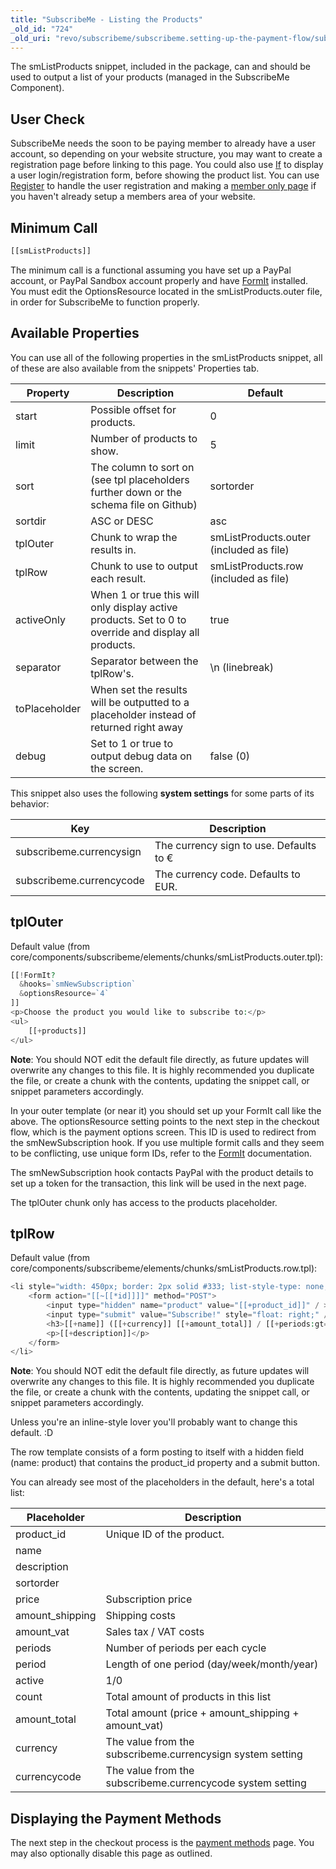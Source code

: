 ```yaml
---
title: "SubscribeMe - Listing the Products"
_old_id: "724"
_old_uri: "revo/subscribeme/subscribeme.setting-up-the-payment-flow/subscribeme-listing-the-products"
---
```


The smListProducts snippet, included in the package, can and should be used to output a list of your products (managed in the SubscribeMe Component).

## User Check

SubscribeMe needs the soon to be paying member to already have a user account, so depending on your website structure, you may want to create a registration page before linking to this page. You could also use [If](extras/if "If") to display a user login/registration form, before showing the product list. You can use [Register](extras/login/login.register "Login.Register") to handle the user registration and making a [member only page](administering-your-site/security/security-tutorials/making-member-only-pages "Making Member-Only Pages") if you haven't already setup a members area of your website.

## Minimum Call

``` php
[[smListProducts]]
```

The minimum call is a functional assuming you have set up a PayPal account, or PayPal Sandbox account properly and have [FormIt](extras/formit "FormIt") installed. You must edit the OptionsResource located in the smListProducts.outer file, in order for SubscribeMe to function properly.

## Available Properties

You can use all of the following properties in the smListProducts snippet, all of these are also available from the snippets' Properties tab.

| Property      | Description                                                                                           | Default                                 |
| ------------- | ----------------------------------------------------------------------------------------------------- | --------------------------------------- |
| start         | Possible offset for products.                                                                         | 0                                       |
| limit         | Number of products to show.                                                                           | 5                                       |
| sort          | The column to sort on (see tpl placeholders further down or the schema file on Github)                | sortorder                               |
| sortdir       | ASC or DESC                                                                                           | asc                                     |
| tplOuter      | Chunk to wrap the results in.                                                                         | smListProducts.outer (included as file) |
| tplRow        | Chunk to use to output each result.                                                                   | smListProducts.row (included as file)   |
| activeOnly    | When 1 or true this will only display active products. Set to 0 to override and display all products. | true                                    |
| separator     | Separator between the tplRow's.                                                                       | \\n (linebreak)                         |
| toPlaceholder | When set the results will be outputted to a placeholder instead of returned right away                |                                         |
| debug         | Set to 1 or true to output debug data on the screen.                                                  | false (0)                               |

This snippet also uses the following **system settings** for some parts of its behavior:

| Key                      | Description                             |
| ------------------------ | --------------------------------------- |
| subscribeme.currencysign | The currency sign to use. Defaults to € |
| subscribeme.currencycode | The currency code. Defaults to EUR.     |

## tplOuter

Default value (from core/components/subscribeme/elements/chunks/smListProducts.outer.tpl):

``` php
[[!FormIt?
  &hooks=`smNewSubscription`
  &optionsResource=`4`
]]
<p>Choose the product you would like to subscribe to:</p>
<ul>
    [[+products]]
</ul>
```

**Note**: You should NOT edit the default file directly, as future updates will overwrite any changes to this file. It is highly recommended you duplicate the file, or create a chunk with the contents, updating the snippet call, or snippet parameters accordingly.

In your outer template (or near it) you should set up your FormIt call like the above. The optionsResource setting points to the next step in the checkout flow, which is the payment options screen. This ID is used to redirect from the smNewSubscription hook. If you use multiple formit calls and they seem to be conflicting, use unique form IDs, refer to the [FormIt](extras/formit "FormIt") documentation.

The smNewSubscription hook contacts PayPal with the product details to set up a token for the transaction, this link will be used in the next page.

The tplOuter chunk only has access to the products placeholder.

## tplRow

Default value (from core/components/subscribeme/elements/chunks/smListProducts.row.tpl):

``` php
<li style="width: 450px; border: 2px solid #333; list-style-type: none; padding: 15px;">
    <form action="[[~[[*id]]]]" method="POST">
        <input type="hidden" name="product" value="[[+product_id]]" / >
        <input type="submit" value="Subscribe!" style="float: right;" />
        <h3>[[+name]] ([[+currency]] [[+amount_total]] / [[+periods:gt=`1`:then=`[[+periods]] [[+period]]`:else=`[[+period]]`]])</h3>
        <p>[[+description]]</p>
    </form>
</li>
```

**Note**: You should NOT edit the default file directly, as future updates will overwrite any changes to this file. It is highly recommended you duplicate the file, or create a chunk with the contents, updating the snippet call, or snippet parameters accordingly.

Unless you're an inline-style lover you'll probably want to change this default. :D

The row template consists of a form posting to itself with a hidden field (name: product) that contains the product\_id property and a submit button.

You can already see most of the placeholders in the default, here's a total list:

| Placeholder      | Description                                                |
| ---------------- | ---------------------------------------------------------- |
| product\_id      | Unique ID of the product.                                  |
| name             |                                                            |
| description      |                                                            |
| sortorder        |                                                            |
| price            | Subscription price                                         |
| amount\_shipping | Shipping costs                                             |
| amount\_vat      | Sales tax / VAT costs                                      |
| periods          | Number of periods per each cycle                           |
| period           | Length of one period (day/week/month/year)                 |
| active           | 1/0                                                        |
| count            | Total amount of products in this list                      |
| amount\_total    | Total amount (price + amount\_shipping + amount\_vat)      |
| currency         | The value from the subscribeme.currencysign system setting |
| currencycode     | The value from the subscribeme.currencycode system setting |

## Displaying the Payment Methods

The next step in the checkout process is the [payment methods](extras/subscribeme/subscribeme.setting-up-the-payment-flow/subscribeme-setting-up-the-payment-methods "SubscribeMe - Setting up the Payment Methods") page. You may also optionally disable this page as outlined.